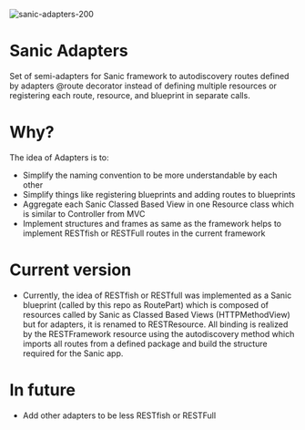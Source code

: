 
![sanic-adapters-200](https://github.com/user-attachments/assets/c68e7b2a-7c69-4056-b5b2-17c5fd92304c)

# Sanic Adapters
Set of semi-adapters for Sanic framework to autodiscovery routes defined by adapters @route decorator
instead of defining multiple resources or registering each route, resource, and blueprint in separate calls.


# Why?
The idea of Adapters is to:
- Simplify the naming convention to be more understandable by each other
- Simplify things like registering blueprints and adding routes to blueprints
- Aggregate each Sanic Classed Based View in one Resource class which is similar to Controller from MVC
- Implement structures and frames as same as the framework helps to implement RESTfish or RESTFull routes in the current framework

# Current version
- Currently, the idea of RESTfish or RESTfull was implemented as a Sanic blueprint (called by this repo as RoutePart)
which is composed of resources called by Sanic as Classed Based Views (HTTPMethodView) but for adapters, it is renamed to RESTResource.
All binding is realized by the RESTFramework resource using the autodiscovery method which imports all routes from a defined package
and build the structure required for the Sanic app.

# In future
- Add other adapters to be less RESTfish or RESTFull
